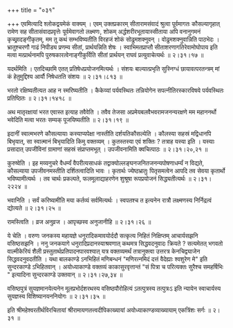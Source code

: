 +++
title = "०३१"

+++
एवमित्यादि श्लोकद्वयमेकं वाक्यम् । एवम् उक्तप्रकारम् सीतारामसंवादं श्रुत्वा पूर्वमागतः कौसल्यागृहात् रामेण सह सीतासंवादप्रवृत्तेः पूर्वमेवागतो लक्ष्मणः, शोकम् अर्द्धशरीरभूतायास्सीताया अपि वनानुगमनं कृच्छ्रादङ्गीकृतम्, मम तु कथं सम्भविष्यतीति विरहजं शोकं सोढुमशक्नुवन् । वोढुमशक्नुवान्निति पाठभेदः । भ्रातुश्चरणौ गाढं निपीड्य प्रणम्य सीतां, प्रार्थयन्निति शेषः । स्वाभिमतप्राप्तौ सीताशरणागतिरेवामोघोपाय इति मत्वा मत्प्रार्थनामपि पुरुषकारत्वेनाङ्गीकुर्विति सीतां प्रार्थयन् राघवं प्रत्युवाचेत्यर्थः  ॥  २।३१।१७  ॥   

  

यदर्थमिति । एतदिच्छामि एतत् प्रतिषेधप्रयोजनमित्यर्थः । संशयः बाल्यात्प्रभृति सुस्निग्धं छायावत्परतन्त्रम् मां कं हेतुमुद्दिश्य आर्यौ निषेधतति संशयः  ॥  २।३१।८१३  ॥   

  

भरतो रक्षिष्यतीत्यत आह न स्मरिष्यतीति । कैकेय्यां पर्यवस्थितः तन्नियोगेन सपत्नीतिरस्कारविषये पर्यवस्थितः प्रतिष्ठितः  ॥  २।३१।१४१८  ॥   

  

अथ मातृरक्षायां भरत एवास्त इत्याह तवैवेति । तवैव तेजसा अप्रमेयबलवैभवरामजनन्यरक्षणे मम महाननर्थो भवेदिति मत्वा भरतः सम्यक् पूजयिष्यतीति  ॥  २।३१।१९  ॥   

  

इदानीं स्वात्मभरणे कौसल्यायाः कस्याप्यपेक्षा नास्तीति दर्शयतिकौसल्येति । कौलस्या सहस्रं मद्विधानपि बिभृयात्, सा स्वात्मानं बिभृयादिति किमु वक्तव्यम् । कुतस्तस्या एवं शक्तिः ? तत्राह यस्या इति । यस्याः प्रसादात् उपजीविनां ग्रामाणां सहस्रं संप्राप्तमभूत् । उपजीवनामिति क्वचित्पाठः  ॥  २।३१।२०,२१  ॥   

  

कुरुष्वेति । इह मय्यनुचरे वैधर्म्यं वैपरीत्यसाधकं तद्वाक्योल्लङ्घनजनितजनन्यपोषणाधर्म्यं न विद्यते, कौसल्याया उपजीवनमस्तीति दर्शितत्वादिति भावः । कृतार्थः ज्येष्ठभ्रातुः पितृसमत्वेन आपदि तव सेवया कृतार्थो भविष्यामीत्यर्थः । तव चार्थः प्रकल्पते, फलमूलाद्याहरणेन शुश्रूषा रूपप्रयोजनं सिद्ध्यतीत्यर्थः  ॥  २।३१।२२२४  ॥   

  

भवानिति । सर्वं करिष्यामीति मया कर्तव्यं सर्वमित्यर्थः । स्वपतश्च त इत्यनेन रात्रौ लक्ष्मणस्य निर्निद्रत्वं द्योत्यते  ॥  २।३१।२५  ॥   

  

रामस्त्विति । व्रज अनुव्रज । आपृच्छस्व अनुजानीहि  ॥  २।३१।२६  ॥   

  

ये चेति । वरुणः जनकस्य महायज्ञे धनुरादिकमावयोर्ददौ सत्कृत्य निहितं निक्षिप्तम् आचार्यसझनि वसिष्ठसझनि । ननु जनकयागे धनुरादिप्रदानस्याश्रवणात् कथमत्र सिद्धवदनुवादः क्रियते ? सत्यमेतत् भगवतो वाल्मीकेरियं शैली प्रस्तुतार्थप्रतिपादनपारवश्यात् यत्र वक्तव्यमर्थं तत्रानुक्त्वा उत्तरत्र केनचिद्व्याजेन सिद्धवदनुवदतीति । यथा बालकाण्डे ऽनभिहितं मणिबन्धनं "मणिरत्नमिदं दत्तं वैदेह्याः श्वशुरेण मे" इति सुन्दरकाण्डे ऽभिहितवान् । अयोध्याकाण्डे वक्तव्यं काकासुरवृत्तान्तं "सं पित्रा च परित्यक्तः सुरैश्च समहर्षिभिः " इत्यादिना सुन्दरकाण्डे उक्तवान्  ॥  २।३१।२७,३४  ॥   

  

वसिष्ठपुत्रं सुयज्ञमानयेत्यनेन मूलप्रभोर्दशरथस्य वसिष्ठपौरोहित्यं ऽतत्पुत्रस्य तत्पुत्रःऽ इति न्यायेन स्वाचार्यस्य सुयज्ञस्य विशिष्यानयननियोगः  ॥  २।३१।३५  ॥   

  

इति श्रीमहेश्वरतीर्थविरचितायां श्रीरामायणतत्त्वदीपिकाख्यायां अयोध्याकाण्डव्याख्यायाम् एकत्रिंशः सर्गः  ॥  २।३१  ॥   

  

  

